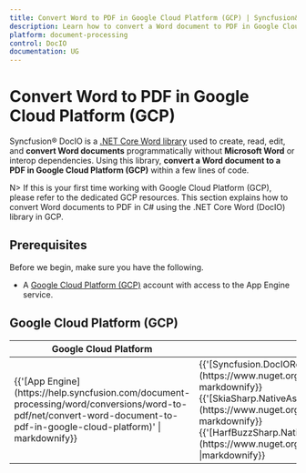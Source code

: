 ```yaml
--- 
title: Convert Word to PDF in Google Cloud Platform (GCP) | Syncfusion&reg; 
description: Learn how to convert a Word document to PDF in Google Cloud Platform (GCP) using .NET Core Word (DocIO) library in C#. 
platform: document-processing
control: DocIO 
documentation: UG 
--- 
```


# Convert Word to PDF in Google Cloud Platform (GCP)

Syncfusion&reg; DocIO is a [.NET Core Word library](https://www.syncfusion.com/document-processing/word-framework/net-core/word-library) used to create, read, edit, and **convert Word documents** programmatically without **Microsoft Word** or interop dependencies. Using this library, **convert a Word document to a PDF in Google Cloud Platform (GCP)** within a few lines of code. 

N> If this is your first time working with Google Cloud Platform (GCP), please refer to the dedicated GCP resources. This section explains how to convert Word documents to PDF in C# using the .NET Core Word (DocIO) library in GCP. 

## Prerequisites 

Before we begin, make sure you have the following.

* A [Google Cloud Platform (GCP)](https://console.cloud.google.com/getting-started) account with access to the App Engine service.

## Google Cloud Platform (GCP)

<table>
<thead>
<tr>
<th>
Google Cloud Platform<br/></th><th>
NuGet package name<br/></th></tr></thead>
<tr>
<td>
{{'[App Engine](https://help.syncfusion.com/document-processing/word/conversions/word-to-pdf/net/convert-word-document-to-pdf-in-google-cloud-platform)' | markdownify}}<br/></td><td>
{{'[Syncfusion.DocIORenderer.Net.Core](https://www.nuget.org/packages/Syncfusion.DocIORenderer.Net.Core)' | markdownify}}<br/>
{{'[SkiaSharp.NativeAssets.Linux v2.88.8](https://www.nuget.org/packages/SkiaSharp.NativeAssets.Linux/2.88.8)' | markdownify}}<br/>{{'[HarfBuzzSharp.NativeAssets.Linux v7.3.0.2](https://www.nuget.org/packages/HarfBuzzSharp.NativeAssets.Linux/7.3.0.2)' |markdownify}} <br/></td></tr>
</table>